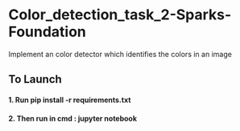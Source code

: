 # Color_detection_task_2-Sparks-Foundation
Implement an color detector which identifies the colors in an image

## To Launch
#### 1. Run pip install -r requirements.txt
#### 2. Then run in cmd : jupyter notebook
